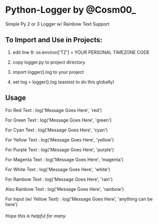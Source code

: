 # Python-Logger by @Cosm00_
Simple Py 2 or 3 Logger w/ Rainbow Text Support

## To Import and Use in Projects:

1) edit line 9: os.environ['TZ'] = YOUR PERSONAL TIMEZONE CODE

2) copy logger.py to project directory

3) import logger().log to your project

4) set log = logger().log (easiest to do this globally)


## Usage


For Red Text               : log('Message Goes Here', 'red')

For Green Text             : log('Message Goes Here', 'green')

For Cyan Text              : log('Message Goes Here', 'cyan')

For Yellow Text            : log('Message Goes Here', 'yellow')

For Purple Text            : log('Message Goes Here', 'purple')

For Magenta Text           : log('Message Goes Here', 'magenta')

For White Text             : log('Message Goes Here', 'white')

For Rainbow Text           : log('Message Goes Here', 'rain')

Also Rainbow Text          : log('Message Goes Here', 'rainbow')
     
For Input (w/ Yellow Text) : log('Message Goes Here', 'anything can be here')



###### Hope this is helpful for many.
